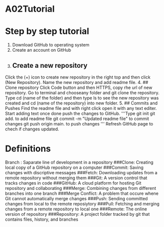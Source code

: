 # A02Tutorial
# Step by step tutorial
1. Download GitHub to operating system 
2. Create an account on GitHub
3. ## Create a new repository
Click the (+) icon to create new repository in the right top and then click (New Repository). Name the new repository and add readme file.
4. ## Clone repository
Click Code button and then HTTPS, copy rhe url of new repository. Go to terminal and chooseany folder and git clone the repository. 
Type cd (name of the folder) and then type ls to see the new repository was created and cd (name of the repository) into new folder.
5. ## Commits and Pushes
Find the readme file and with right click open it with any text editer.
Start adding text once done push the changes to GitHub. 
'''Type 
git init 
git add. to add readme file
git commit -m "Updated readme file" to commit changes
git push origin main. to push changes
'''
Refresh GitHub page to chech if changes updated.






# Definitions
Branch
: Saparate line of development in a repository
###Clone: Creating local copy of a GitHub repository on a computer
###Commit: Saving changes with discriptive messages
###Fetch: Downloading updates from a remote repository without merging them
###Git: A version control that tracks changes in code
###GitHub: A cloud platform for hosting Git repository and collaborating
###Merge: Combining changes from different branches into one branch
###Merge Conflict: A problem that occure whene Git cannot automatically merge changes
###Push: Sending committed changes from local to the remote reposiytory 
###Pull: Fetching and merging changes from a remote repository to local one
###Remote: The online version of repository
###Repository: A project folder tracked by git that contains files, history, and branches
